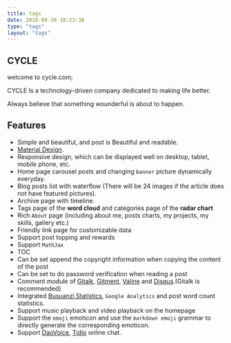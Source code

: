 ```yaml
---
title: tags
date: 2018-09-30 18:23:38
type: "tags"
layout: "tags"
---
```


## CYCLE

  welcome to cycle.com;
  
  CYCLE  Is a technology-driven company dedicated to making life better.
  
  Always believe that something wounderful is about to happen.

## Features

- Simple and beautiful, and post is Beautiful and readable.
- [Material Design](https://material.io/).
- Responsive design, which can be displayed well on desktop, tablet, mobile phone, etc.
- Home page carousel posts and changing `banner` picture dynamically everyday.
- Blog posts list with waterflow (There will be 24 images if the article does not have featured pictures).
- Archive page with timeline.
- Tags page of the **word cloud** and categories page of the **radar chart**
- Rich `About` page (including about me, posts charts, my projects, my skills, gallery etc.)
- Friendly link page for customizable data
- Support post topping and rewards
- Support `MathJax`
- TOC
- Can be set append the copyright information when copying the content of the post
- Can be set to do password verification when reading a post
- Comment module of [Gitalk](https://gitalk.github.io/), [Gitment](https://imsun.github.io/gitment/), [Valine](https://valine.js.org/) and [Disqus](https://disqus.com/).(Gitalk is recommended)
- Integrated [Busuanzi Statistics](http://busuanzi.ibruce.info/), `Google Analytics` and post word count statistics.
- Support music playback and video playback on the homepage
- Support the `emoji` emoticon and use the `markdown emoji` grammar to directly generate the corresponding emoticon.
- Support [DaoVoice](http://www.daovoice.io/), [Tidio](https://www.tidio.com/) online chat.



